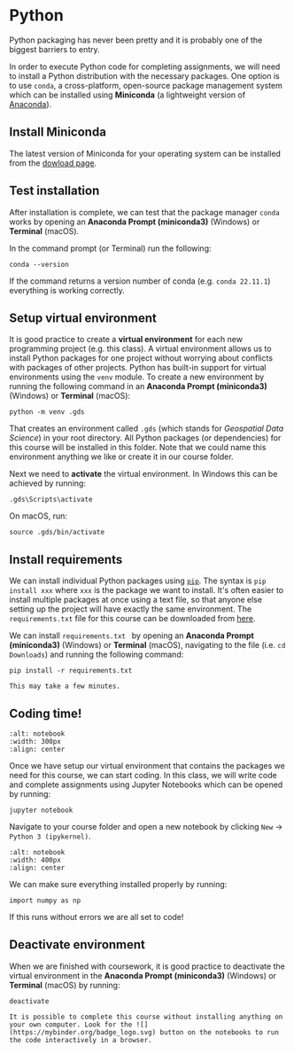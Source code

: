 # Python

Python packaging has never been pretty and it is probably one of the biggest barriers to entry.

In order to execute Python code for completing assignments, we will need to install a Python distribution with the necessary packages. One option is to use `conda`, a cross-platform, open-source package management system which can be installed using **Miniconda** (a lightweight version of [Anaconda](https://www.anaconda.com/products/individual)). 

## Install Miniconda

The latest version of Miniconda for your operating system can be installed from the [dowload page](https://www.anaconda.com/download/success).

## Test installation

After installation is complete, we can test that the package manager `conda` works by opening an **Anaconda Prompt (miniconda3)** (Windows) or **Terminal** (macOS). 

In the command prompt (or Terminal) run the following:
```
conda --version
```

If the command returns a version number of conda (e.g. `conda 22.11.1`) everything is working correctly.

## Setup virtual environment

It is good practice to create a **virtual environment** for each new programming project (e.g. this class). A virtual environment allows us to install Python packages for one project without worrying about conflicts with packages of other projects. Python has built-in support for virtual environments using the `venv` module. To create a new environment by running the following command in an **Anaconda Prompt (miniconda3)** (Windows) or **Terminal** (macOS):

```
python -m venv .gds
```

That creates an environment called `.gds` (which stands for *Geospatial Data Science*) in your root directory. All Python packages (or dependencies) for this course will be installed in this folder. Note that we could name this environment anything we like or create it in our course folder. 

Next we need to **activate** the virtual environment. In Windows this can be achieved by running:

```
.gds\Scripts\activate
```

On macOS, run:

```
source .gds/bin/activate
```

## Install requirements

We can install individual Python packages using [`pip`](https://pip.pypa.io/en/stable/). The syntax is `pip install xxx` where `xxx` is the package we want to install. It's often easier to install multiple packages at once using a text file, so that anyone else setting up the project will have exactly the same environment. The `requirements.txt` file for this course can be downloaded from [here](https://prodduke-my.sharepoint.com/:t:/g/personal/jr555_duke_edu/ERQmdnYS_YROh5kZz-_kmdkB47leNhbDvM6OY2TzBAi5tA?e=am9ZMx). 

We can install `requirements.txt ` by opening an **Anaconda Prompt (miniconda3)** (Windows) or **Terminal** (macOS), navigating to the file (i.e. `cd Downloads`) and running the following command:

```
pip install -r requirements.txt 
```

```{note}
This may take a few minutes.
```

## Coding time!

```{image} images/jupyter.png
:alt: notebook
:width: 300px
:align: center
```

Once we have setup our virtual environment that contains the packages we need for this course, we can start coding. In this class, we will write code and complete assignments using Jupyter Notebooks which can be opened by running:

```
jupyter notebook
```

Navigate to your course folder and open a new notebook by clicking `New` &rarr; `Python 3 (ipykernel)`. 

```{image} images/new-notebook.png
:alt: notebook
:width: 400px
:align: center
```

We can make sure everything installed properly by running:

```
import numpy as np
```

If this runs without errors we are all set to code!

## Deactivate environment

When we are finished with coursework, it is good practice to deactivate the virtual environment in the **Anaconda Prompt (miniconda3)** (Windows) or **Terminal** (macOS) by running:

```
deactivate
```

```{note}
It is possible to complete this course without installing anything on your own computer. Look for the ![](https://mybinder.org/badge_logo.svg) button on the notebooks to run the code interactively in a browser.
```



